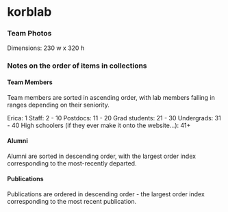 # korblab

### Team Photos

Dimensions: 230 w x 320 h

### Notes on the order of items in collections

#### Team Members

Team members are sorted in ascending order, with lab members falling in ranges depending on their seniority.

Erica: 1
Staff: 2 - 10
Postdocs: 11 - 20
Grad students: 21 - 30
Undergrads: 31 - 40
High schoolers (if they ever make it onto the website...): 41+

#### Alumni

Alumni are sorted in descending order, with the largest order index corresponding to the most-recently departed.

#### Publications

Publications are ordered in descending order - the largest order index corresponding to the most recent publication.